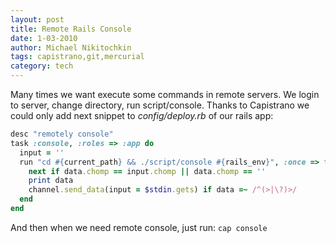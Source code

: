 ```yaml
---
layout: post
title: Remote Rails Console
date: 1-03-2010
author: Michael Nikitochkin
tags: capistrano,git,mercurial
category: tech
---
```


Many times we want execute some commands in remote servers. We login to server, change directory, run script/console. Thanks to Capistrano we could only add next snippet to *config/deploy.rb* of our rails app:

```ruby
desc "remotely console"
task :console, :roles => :app do
  input = ''
  run "cd #{current_path} && ./script/console #{rails_env}", :once => true do |channel, stream, data|
    next if data.chomp == input.chomp || data.chomp == ''
    print data
    channel.send_data(input = $stdin.gets) if data =~ /^(>|\?)>/
  end
end
```

And then when we need remote console, just run: `cap console`
